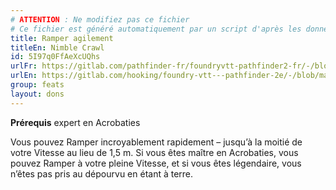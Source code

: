 ```yaml
---
# ATTENTION : Ne modifiez pas ce fichier
# Ce fichier est généré automatiquement par un script d'après les données du module Foundry VTT officiel et de sa traduction
title: Ramper agilement
titleEn: Nimble Crawl
id: 5I97q0FfAeXcUQhs
urlFr: https://gitlab.com/pathfinder-fr/foundryvtt-pathfinder2-fr/-/blob/master/data/feats/5I97q0FfAeXcUQhs.htm
urlEn: https://gitlab.com/hooking/foundry-vtt---pathfinder-2e/-/blob/master/packs/data/feats.db/nimble-crawl.json
group: feats
layout: dons
---
```

**Prérequis** expert en Acrobaties

Vous pouvez Ramper incroyablement rapidement – jusqu’à la moitié de votre Vitesse au lieu de 1,5 m. Si vous êtes maître en Acrobaties, vous pouvez Ramper à votre pleine Vitesse, et si vous êtes légendaire, vous n’êtes pas pris au dépourvu en étant à terre.


